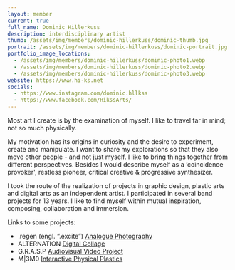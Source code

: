 ```yaml
---
layout: member
current: true
full_name: Dominic Hillerkuss
description: interdisciplinary artist
thumb: /assets/img/members/dominic-hillerkuss/dominic-thumb.jpg
portrait: /assets/img/members/dominic-hillerkuss/dominic-portrait.jpg
portfolio_image_locations:
  - /assets/img/members/dominic-hillerkuss/dominic-photo1.webp
  - /assets/img/members/dominic-hillerkuss/dominic-photo2.webp
  - /assets/img/members/dominic-hillerkuss/dominic-photo3.webp
website: https://www.hi-ks.net
socials:
  - https://www.instagram.com/dominic.hllkss
  - https://www.facebook.com/HikssArts/
---
```

Most art I create is by the examination of myself. I like to travel far in mind; not so much physically.


My motivation has its origins in curiosity and the desire to experiment, create and manipulate. I want to share my explorations so that they also move other people - and not just myself. I like to bring things together from different perspectives. Besides I would describe myself as a ‘coincidence provoker', restless pioneer, critical creative & progressive synthesizer. 

I took the route of the realization of projects in graphic design, plastic arts and digital arts as an independent artist. I participated in several band projects for 13 years. I like to find myself within mutual inspiration, composing, collaboration and immersion. 

Links to some projects:

* .regen (engl. “.excite”) [Analogue Photography](https://fb.watch/rrPrtiBWf5/)
* ALTERNATION [Digital Collage](https://www.facebook.com/reel/403156437044318)
* G.R.A.S.P [Audiovisual Video Project](https://www.youtube.com/watch?v=Vr6SEmjmvVk)
* M|3M0 [Interactive Physical Plastics](https://www.instagram.com/s/aGlnaGxpZ2h0OjE3OTk3ODM4OTAzNzQ0ODc4?igsh=OHRncnNmbjVvd3lz)
